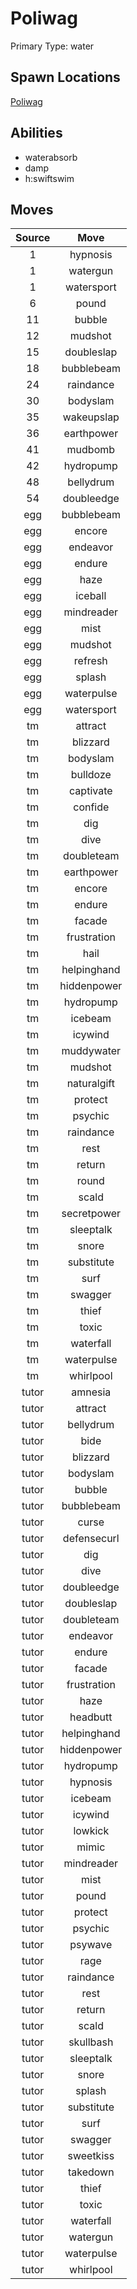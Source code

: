 # Poliwag  
Primary Type: water  
  
## Spawn Locations  
[Poliwag](/data/spawn_presets/poliwag.md)  
  
## Abilities  
  * waterabsorb
  * damp
  * h:swiftswim
  
  
## Moves  
  
| Source | Move |  
|:---:|:---:|  
| 1 | hypnosis |  
| 1 | watergun |  
| 1 | watersport |  
| 6 | pound |  
| 11 | bubble |  
| 12 | mudshot |  
| 15 | doubleslap |  
| 18 | bubblebeam |  
| 24 | raindance |  
| 30 | bodyslam |  
| 35 | wakeupslap |  
| 36 | earthpower |  
| 41 | mudbomb |  
| 42 | hydropump |  
| 48 | bellydrum |  
| 54 | doubleedge |  
| egg | bubblebeam |  
| egg | encore |  
| egg | endeavor |  
| egg | endure |  
| egg | haze |  
| egg | iceball |  
| egg | mindreader |  
| egg | mist |  
| egg | mudshot |  
| egg | refresh |  
| egg | splash |  
| egg | waterpulse |  
| egg | watersport |  
| tm | attract |  
| tm | blizzard |  
| tm | bodyslam |  
| tm | bulldoze |  
| tm | captivate |  
| tm | confide |  
| tm | dig |  
| tm | dive |  
| tm | doubleteam |  
| tm | earthpower |  
| tm | encore |  
| tm | endure |  
| tm | facade |  
| tm | frustration |  
| tm | hail |  
| tm | helpinghand |  
| tm | hiddenpower |  
| tm | hydropump |  
| tm | icebeam |  
| tm | icywind |  
| tm | muddywater |  
| tm | mudshot |  
| tm | naturalgift |  
| tm | protect |  
| tm | psychic |  
| tm | raindance |  
| tm | rest |  
| tm | return |  
| tm | round |  
| tm | scald |  
| tm | secretpower |  
| tm | sleeptalk |  
| tm | snore |  
| tm | substitute |  
| tm | surf |  
| tm | swagger |  
| tm | thief |  
| tm | toxic |  
| tm | waterfall |  
| tm | waterpulse |  
| tm | whirlpool |  
| tutor | amnesia |  
| tutor | attract |  
| tutor | bellydrum |  
| tutor | bide |  
| tutor | blizzard |  
| tutor | bodyslam |  
| tutor | bubble |  
| tutor | bubblebeam |  
| tutor | curse |  
| tutor | defensecurl |  
| tutor | dig |  
| tutor | dive |  
| tutor | doubleedge |  
| tutor | doubleslap |  
| tutor | doubleteam |  
| tutor | endeavor |  
| tutor | endure |  
| tutor | facade |  
| tutor | frustration |  
| tutor | haze |  
| tutor | headbutt |  
| tutor | helpinghand |  
| tutor | hiddenpower |  
| tutor | hydropump |  
| tutor | hypnosis |  
| tutor | icebeam |  
| tutor | icywind |  
| tutor | lowkick |  
| tutor | mimic |  
| tutor | mindreader |  
| tutor | mist |  
| tutor | pound |  
| tutor | protect |  
| tutor | psychic |  
| tutor | psywave |  
| tutor | rage |  
| tutor | raindance |  
| tutor | rest |  
| tutor | return |  
| tutor | scald |  
| tutor | skullbash |  
| tutor | sleeptalk |  
| tutor | snore |  
| tutor | splash |  
| tutor | substitute |  
| tutor | surf |  
| tutor | swagger |  
| tutor | sweetkiss |  
| tutor | takedown |  
| tutor | thief |  
| tutor | toxic |  
| tutor | waterfall |  
| tutor | watergun |  
| tutor | waterpulse |  
| tutor | whirlpool |  
  
